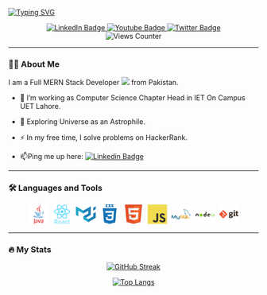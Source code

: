 [![Typing SVG](https://readme-typing-svg.herokuapp.com?duration=6000&center=true&width=1000&lines=Hi+there+%F0%9F%91%8B!+I'm+Hamza+Akhtar)](https://git.io/typing-svg)

<div id="badges" align="center">
  <a href="https://www.linkedin.com/in/hamza-akhtar-dev/">
    <img src="https://img.shields.io/badge/LinkedIn-blue?style=for-the-badge&logo=linkedin&logoColor=white" alt="LinkedIn Badge"/>
  </a>
  <a href="https://www.youtube.com/channel/UCQNrmslzRXs9IwIsQd97BcA">
    <img src="https://img.shields.io/badge/YouTube-red?style=for-the-badge&logo=youtube&logoColor=white" alt="Youtube Badge"/>
  </a>
  <a href="https://twitter.com/i_TheMartian">
    <img src="https://img.shields.io/badge/Twitter-blue?style=for-the-badge&logo=twitter&logoColor=white" alt="Twitter Badge"/>
  </a>
</div>

<div align="center">
    <img src="https://komarev.com/ghpvc/?username=HamxaCodes&style=flat-square&color=blue" alt="Views Counter"/>
</div>

---

### :man_technologist: About Me

I am a Full MERN Stack Developer <img src="https://media.giphy.com/media/WUlplcMpOCEmTGBtBW/giphy.gif" width="30"> from Pakistan.

- :telescope: I’m working as Computer Science Chapter Head in IET On Campus UET Lahore.

- :seedling: Exploring Universe as an Astrophile.

- :zap: In my free time, I solve problems on HackerRank.

- :mailbox:Ping me up here: [![Linkedin Badge](https://img.shields.io/badge/LinkedIn-blue?style=for-the-badge&logo=linkedin&logoColor=white)](https://www.linkedin.com/in/hamza-akhtar-dev/)

---

### :hammer_and_wrench: Languages and Tools

<div align="center">
  <img src="https://github.com/devicons/devicon/blob/master/icons/java/java-original-wordmark.svg" title="Java" alt="Java" width="40" height="40"/>&nbsp;
  <img src="https://github.com/devicons/devicon/blob/master/icons/react/react-original-wordmark.svg" title="React" alt="React" width="40" height="40"/>&nbsp;
  <img src="https://github.com/devicons/devicon/blob/master/icons/materialui/materialui-original.svg" title="Material UI" alt="Material UI" width="40" height="40"/>&nbsp;
  <img src="https://github.com/devicons/devicon/blob/master/icons/css3/css3-plain-wordmark.svg"  title="CSS3" alt="CSS" width="40" height="40"/>&nbsp;
  <img src="https://github.com/devicons/devicon/blob/master/icons/html5/html5-original.svg" title="HTML5" alt="HTML" width="40" height="40"/>&nbsp;
  <img src="https://github.com/devicons/devicon/blob/master/icons/javascript/javascript-original.svg" title="JavaScript" alt="JavaScript" width="40" height="40"/>&nbsp;
  <img src="https://github.com/devicons/devicon/blob/master/icons/mysql/mysql-original-wordmark.svg" title="MySQL"  alt="MySQL" width="40" height="40"/>&nbsp;
  <img src="https://github.com/devicons/devicon/blob/master/icons/nodejs/nodejs-original-wordmark.svg" title="NodeJS" alt="NodeJS" width="40" height="40"/>&nbsp;
  <img src="https://github.com/devicons/devicon/blob/master/icons/git/git-original-wordmark.svg" title="Git" **alt="Git" width="40" height="40"/>
</div>

---

### :fire: My Stats

<div align="center">

  [![GitHub Streak](http://github-readme-streak-stats.herokuapp.com?user=hamza-akhtar-dev&theme=dark&background=000000)](https://git.io/streak-stats)

  [![Top Langs](https://github-readme-stats.vercel.app/api/top-langs/?username=hamza-akhtar-dev)](https://github.com/anuraghazra/github-readme-stats)

</div>
